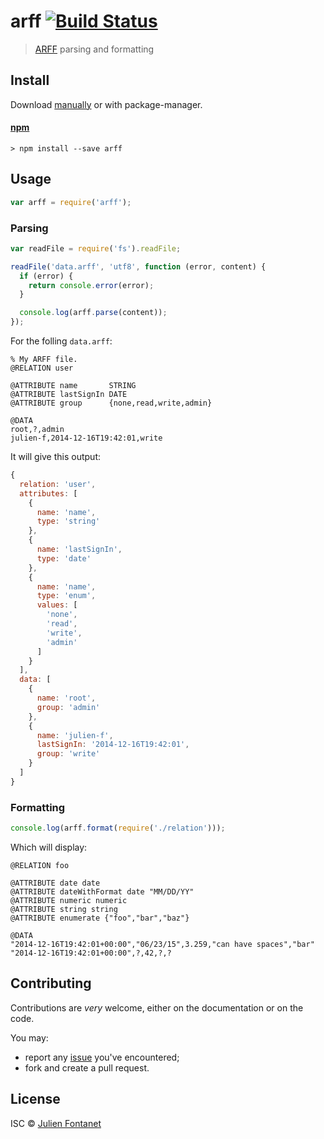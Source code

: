 # arff [![Build Status](https://travis-ci.org/julien-f/js-arff.png?branch=master)](https://travis-ci.org/julien-f/js-arff)

> [ARFF](http://www.cs.waikato.ac.nz/ml/weka/arff.html) parsing and formatting

## Install

Download [manually](https://github.com/julien-f/js-arff/releases) or with package-manager.

#### [npm](https://npmjs.org/package/arff)

```
> npm install --save arff
```

## Usage

```javascript
var arff = require('arff');
```

### Parsing

```javascript
var readFile = require('fs').readFile;

readFile('data.arff', 'utf8', function (error, content) {
  if (error) {
    return console.error(error);
  }

  console.log(arff.parse(content));
});
```

For the folling `data.arff`:

```arff
% My ARFF file.
@RELATION user

@ATTRIBUTE name       STRING
@ATTRIBUTE lastSignIn DATE
@ATTRIBUTE group      {none,read,write,admin}

@DATA
root,?,admin
julien-f,2014-12-16T19:42:01,write
```

It will give this output:

```js
{
  relation: 'user',
  attributes: [
    {
      name: 'name',
      type: 'string'
    },
    {
      name: 'lastSignIn',
      type: 'date'
    },
    {
      name: 'name',
      type: 'enum',
      values: [
        'none',
        'read',
        'write',
        'admin'
      ]
    }
  ],
  data: [
    {
      name: 'root',
      group: 'admin'
    },
    {
      name: 'julien-f',
      lastSignIn: '2014-12-16T19:42:01',
      group: 'write'
    }
  ]
}
```

### Formatting

```javascript
console.log(arff.format(require('./relation')));
```

Which will display:

```arff
@RELATION foo

@ATTRIBUTE date date
@ATTRIBUTE dateWithFormat date "MM/DD/YY"
@ATTRIBUTE numeric numeric
@ATTRIBUTE string string
@ATTRIBUTE enumerate {"foo","bar","baz"}

@DATA
"2014-12-16T19:42:01+00:00","06/23/15",3.259,"can have spaces","bar"
"2014-12-16T19:42:01+00:00",?,42,?,?
```


## Contributing

Contributions are *very* welcome, either on the documentation or on
the code.

You may:

- report any [issue](https://github.com/julien-f/js-arff/issues)
  you've encountered;
- fork and create a pull request.

## License

ISC © [Julien Fontanet](http://julien.isonoe.net)
